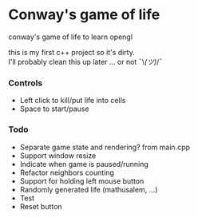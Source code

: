 # Conway's game of life
conway's game of life to learn opengl

this is my first c++ project so it's dirty.  
I'll probably clean this up later ... or not ¯\\_(ツ)_/¯

### Controls
* Left click to kill/put life into cells
* Space to start/pause 

### Todo
* Separate game state and rendering? from main.cpp 
* Support window resize
* Indicate when game is paused/running
 * Refactor neighbors counting
* Support for holding left mouse button
* Randomly generated life (mathusalem, ...)
* Test
* Reset button

